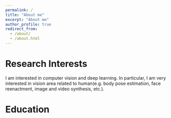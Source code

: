 ```yaml
---
permalink: /
title: "About me"
excerpt: "About me"
author_profile: true
redirect_from: 
  - /about/
  - /about.html
---
```




Research Interests
======
I am interested in computer vision and deep learning. In particular, I am very interested in vision area related to human(e.g. body pose estimation, face reenactment, image and video synthesis, etc.).

Education
======

